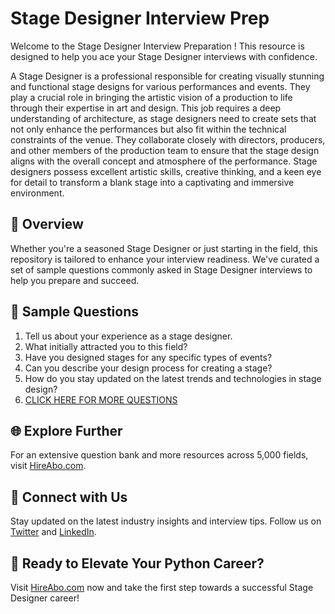# Stage Designer Interview Prep

Welcome to the Stage Designer Interview Preparation ! This resource is designed to help you ace your Stage Designer interviews with confidence.

A Stage Designer is a professional responsible for creating visually stunning and functional stage designs for various performances and events. They play a crucial role in bringing the artistic vision of a production to life through their expertise in art and design. This job requires a deep understanding of architecture, as stage designers need to create sets that not only enhance the performances but also fit within the technical constraints of the venue. They collaborate closely with directors, producers, and other members of the production team to ensure that the stage design aligns with the overall concept and atmosphere of the performance. Stage designers possess excellent artistic skills, creative thinking, and a keen eye for detail to transform a blank stage into a captivating and immersive environment.

## 🚀 Overview

Whether you're a seasoned Stage Designer or just starting in the field, this repository is tailored to enhance your interview readiness. We've curated a set of sample questions commonly asked in Stage Designer interviews to help you prepare and succeed.

## 📝 Sample Questions

1. Tell us about your experience as a stage designer.
2. What initially attracted you to this field?
3. Have you designed stages for any specific types of events?
4. Can you describe your design process for creating a stage?
5. How do you stay updated on the latest trends and technologies in stage design?
6. [CLICK HERE FOR MORE QUESTIONS](https://hireabo.com/job/6_3_23/Stage%20Designer)

## 🌐 Explore Further

For an extensive question bank and more resources across 5,000 fields, visit [HireAbo.com](https://www.hireabo.com).

## 📱 Connect with Us

Stay updated on the latest industry insights and interview tips. Follow us on [Twitter](https://twitter.com/hireabo) and [LinkedIn](https://www.linkedin.com/in/hire-abo-3609972a8/).

## 🚀 Ready to Elevate Your Python Career?

Visit [HireAbo.com](https://www.hireabo.com) now and take the first step towards a successful Stage Designer career!
